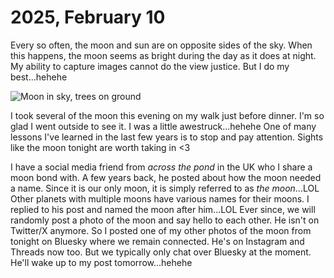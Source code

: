 # 2025, February 10

Every so often, the moon and sun are on opposite sides of the sky. When this happens, the moon seems as bright during the day as it does at night. My ability to capture images cannot do the view justice. But I do my best...hehehe

![Moon in sky, trees on ground](/photos/photo-a-day/2025/02/media/IMG_5965.jpeg)

I took several of the moon this evening on my walk just before dinner. I'm so glad I went outside to see it. I was a little awestruck...hehehe One of many lessons I've learned in the last few years is to stop and pay attention. Sights like the moon tonight are worth taking in <3

I have a social media friend from *across the pond* in the UK who I share a moon bond with. A few years back, he posted about how the moon needed a name. Since it is our only moon, it is simply referred to as *the moon*...LOL Other planets with multiple moons have various names for their moons. I replied to his post and named the moon after him...LOL Ever since, we will randomly post a photo of the moon and say hello to each other. He isn't on Twitter/X anymore. So I posted one of my other photos of the moon from tonight on Bluesky where we remain connected. He's on Instagram and Threads now too. But we typically only chat over Bluesky at the moment. He'll wake up to my post tomorrow...hehehe